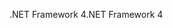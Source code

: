 <span data-ttu-id="f5040-101">.NET Framework 4</span><span class="sxs-lookup"><span data-stu-id="f5040-101">.NET Framework 4</span></span>